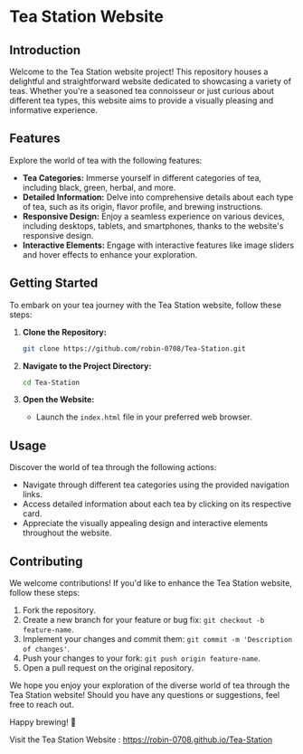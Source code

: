 # Tea Station Website 

## Introduction

Welcome to the Tea Station website project! This repository houses a delightful and straightforward website dedicated to showcasing a variety of teas. Whether you're a seasoned tea connoisseur or just curious about different tea types, this website aims to provide a visually pleasing and informative experience.

## Features

Explore the world of tea with the following features:

- **Tea Categories:** Immerse yourself in different categories of tea, including black, green, herbal, and more.
- **Detailed Information:** Delve into comprehensive details about each type of tea, such as its origin, flavor profile, and brewing instructions.
- **Responsive Design:** Enjoy a seamless experience on various devices, including desktops, tablets, and smartphones, thanks to the website's responsive design.
- **Interactive Elements:** Engage with interactive features like image sliders and hover effects to enhance your exploration.

## Getting Started

To embark on your tea journey with the Tea Station website, follow these steps:

1. **Clone the Repository:**
   ```bash
   git clone https://github.com/robin-0708/Tea-Station.git
   ```

2. **Navigate to the Project Directory:**
   ```bash
   cd Tea-Station
   ```

3. **Open the Website:**
   - Launch the `index.html` file in your preferred web browser.

## Usage

Discover the world of tea through the following actions:

- Navigate through different tea categories using the provided navigation links.
- Access detailed information about each tea by clicking on its respective card.
- Appreciate the visually appealing design and interactive elements throughout the website.

## Contributing

We welcome contributions! If you'd like to enhance the Tea Station website, follow these steps:

1. Fork the repository.
2. Create a new branch for your feature or bug fix: `git checkout -b feature-name`.
3. Implement your changes and commit them: `git commit -m 'Description of changes'`.
4. Push your changes to your fork: `git push origin feature-name`.
5. Open a pull request on the original repository.

We hope you enjoy your exploration of the diverse world of tea through the Tea Station website! Should you have any questions or suggestions, feel free to reach out.

Happy brewing! 🍵

Visit the Tea Station Website : https://robin-0708.github.io/Tea-Station
